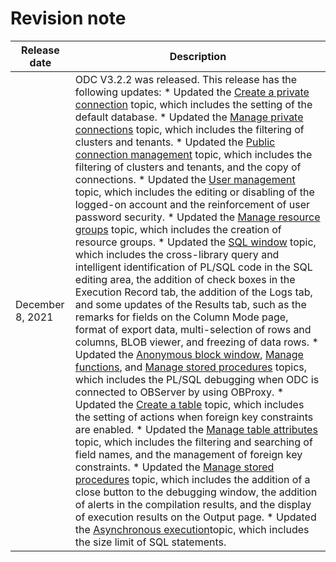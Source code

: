 Revision note 
==================================




|   Release date   |                                                                                                                                                                                                                                                                                                                                                                                                                                                                                                                                                                                                                                                                                                                                                                                                                                                                                                                                                                                                                                                                                                                                                                                                                                                                                                                                                                                                                                                                                          Description                                                                                                                                                                                                                                                                                                                                                                                                                                                                                                                                                                                                                                                                                                                                                                                                                                                                                                                                                                                                                                                                                                                                                                                                                                                                                                                                                                                                                                                                                          |
|------------------|-----------------------------------------------------------------------------------------------------------------------------------------------------------------------------------------------------------------------------------------------------------------------------------------------------------------------------------------------------------------------------------------------------------------------------------------------------------------------------------------------------------------------------------------------------------------------------------------------------------------------------------------------------------------------------------------------------------------------------------------------------------------------------------------------------------------------------------------------------------------------------------------------------------------------------------------------------------------------------------------------------------------------------------------------------------------------------------------------------------------------------------------------------------------------------------------------------------------------------------------------------------------------------------------------------------------------------------------------------------------------------------------------------------------------------------------------------------------------------------------------------------------------------------------------------------------------------------------------------------------------------------------------------------------------------------------------------------------------------------------------------------------------------------------------------------------------------------------------------------------------------------------------------------------------------------------------------------------------------------------------------------------------------------------------------------------------------------------------------------------------------------------------------------------------------------------------------------------------------------------------------------------------------------------------------------------------------------------------------------------------------------------------------------------------------------------------------------------------------------------------------------------------------------------------------------------------------------------------------------------------------------------------------------------------------------------------------------------------------------------------------------------------------------------------------------------------------------------------------------------------------------------------------------------------------------------------------------------------------------------------|
| December 8, 2021 | ODC V3.2.2 was released.  This release has the following updates: * Updated the [Create a private connection](/en-US/5.web-odc-user-guide/3.web-odc-connect-database/1.web-odc-create-private-connection.md) topic, which includes the setting of the default database.   * Updated the [Manage private connections](/en-US/5.web-odc-user-guide/3.web-odc-connect-database/2.web-odc-manage-connections.md) topic, which includes the filtering of clusters and tenants.   * Updated the [Public connection management](/en-US/5.web-odc-user-guide/4.web-odc-public-resource-management/3.web-odc-resource-management/1.web-odc-manage-public-connection.md) topic, which includes the filtering of clusters and tenants, and the copy of connections.   * Updated the [User management](/en-US/5.web-odc-user-guide/4.web-odc-public-resource-management/2.web-odc-manage-members/1.web-odc-manage-users.md) topic, which includes the editing or disabling of the logged-on account and the reinforcement of user password security.   * Updated the [Manage resource groups](/en-US/5.web-odc-user-guide/4.web-odc-public-resource-management/3.web-odc-resource-management/2.web-odc-manage-resource-groups.md) topic, which includes the creation of resource groups.   * Updated the [SQL window](/en-US/6.client-odc-user-guide/4.client-odc-use-workspace/2.client-odc-sql-window.md) topic, which includes the cross-library query and intelligent identification of PL/SQL code in the SQL editing area, the addition of check boxes in the Execution Record tab, the addition of the Logs tab, and some updates of the Results tab, such as the remarks for fields on the Column Mode page, format of export data, multi-selection of rows and columns, BLOB viewer, and freezing of data rows.   * Updated the [Anonymous block window](/en-US/6.client-odc-user-guide/4.client-odc-use-workspace/3.client-odc-anonymous-block-window.md), [Manage functions](/en-US/6.client-odc-user-guide/9.client-odc-database-objects/3.client-odc-function-objects/3.client-odc-manage-functions.md), and [Manage stored procedures](/en-US/6.client-odc-user-guide/9.client-odc-database-objects/4.client-odc-stored-procedure-objects/3.client-odc-manage-stored-procedures.md) topics, which includes the PL/SQL debugging when ODC is connected to OBServer by using OBProxy.   * Updated the [Create a table](/en-US/6.client-odc-user-guide/9.client-odc-database-objects/1.client-odc-table-objects/2.client-odc-create-a-table.md) topic, which includes the setting of actions when foreign key constraints are enabled.   * Updated the [Manage table attributes](/en-US/6.client-odc-user-guide/9.client-odc-database-objects/1.client-odc-table-objects/4.client-odc-manage-table-attributes.md) topic, which includes the filtering and searching of field names, and the management of foreign key constraints.   * Updated the [Manage stored procedures](/en-US/6.client-odc-user-guide/9.client-odc-database-objects/4.client-odc-stored-procedure-objects/3.client-odc-manage-stored-procedures.md) topic, which includes the addition of a close button to the debugging window, the addition of alerts in the compilation results, and the display of execution results on the Output page.   * Updated the [Asynchronous execution](/en-US/6.client-odc-user-guide/5.client-odc-use-tools/3.client-odc-asynchronous-execution.md)topic, which includes the size limit of SQL statements.    |


